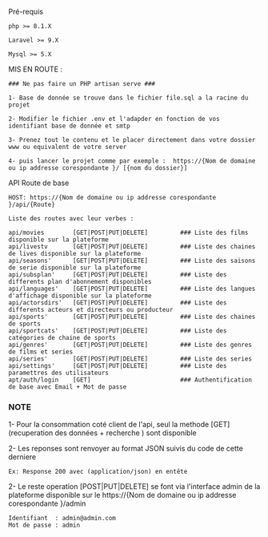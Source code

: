 Pré-requis

    php >= 8.1.X
    
    Laravel >= 9.X

    Mysql >= 5.X

MIS EN ROUTE : 

    ### Ne pas faire un PHP artisan serve ###
    
    1- Base de donnée se trouve dans le fichier file.sql a la racine du projet
    
    2- Modifier le fichier .env et l'adapder en fonction de vos identifiant base de donnée et smtp
    
    3- Prenez tout le contenu et le placer directement dans votre dossier www ou equivalent de votre server

    4- puis lancer le projet comme par exemple :  https://{Nom de domaine ou ip addresse corespondante }/ [{nom du dossier}]

    

API Route de base 

    HOST: https://{Nom de domaine ou ip addresse corespondante }/api/{Route}

    Liste des routes avec leur verbes :
    
    api/movies        [GET|POST|PUT|DELETE]         ### Liste des films disponible sur la plateforme
    api/livestv       [GET|POST|PUT|DELETE]         ### Liste des chaines de lives disponible sur la plateforme
    api/seasons'      [GET|POST|PUT|DELETE]         ### Liste des saisons de serie disponible sur la plateforme
    api/subsplan'     [GET|POST|PUT|DELETE]         ### Liste des differents plan d'abonnement disponibles
    api/languages'    [GET|POST|PUT|DELETE]         ### Liste des langues d'affichage disponible sur la plateforme
    api/actorsdirs'   [GET|POST|PUT|DELETE]         ### Liste des differents acteurs et directeurs ou producteur
    api/sports'       [GET|POST|PUT|DELETE]         ### Liste des chaines de sports
    api/sportcats'    [GET|POST|PUT|DELETE]         ### Liste des catégories de chaine de sports
    api/genres'       [GET|POST|PUT|DELETE]         ### Liste des genres de films et series 
    api/series'       [GET|POST|PUT|DELETE]         ### Liste des series
    api/settings'     [GET|POST|PUT|DELETE]         ### Liste des paramettres des utilisateurs
    apt/auth/login    [GET]                         ### Authentification de base avec Email + Mot de passe

### NOTE ########

1- Pour la consommation coté client de l'api, seul la methode [GET] (recuperation des données + recherche ) sont disponible

2- Les reponses sont renvoyer au format JSON suivis du code de cette derniere
    
    Ex: Response 200 avec (application/json) en entête 
    
2- Le reste operation [POST|PUT|DELETE] se font via l'interface admin de la plateforme disponible sur le https://{Nom de domaine ou ip addresse corespondante }/admin

    Identifiant  : admin@admin.com
    Mot de passe : admin








